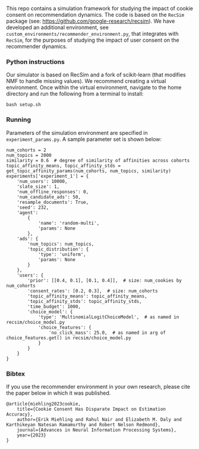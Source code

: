 # 

This repo contains a simulation framework for studying the impact of cookie consent on recommendation dynamics. The 
code is based on the `RecSim` package (see: https://github.com/google-research/recsim). We have developed an additional environment, see 
`custom_environments/recommender_environment.py`, that integrates with `RecSim`, for the purposes of studying the impact 
of user consent on the recommender dynamics.





### Python instructions

Our simulator is based on RecSim and a fork of scikit-learn (that modifies NMF to handle missing values). We recommend 
creating a virtual environment. Once within the virtual environment, navigate to the home directory and run the 
following from a terminal to install: 



```shell 
bash setup.sh
```


### Running


Parameters of the simulation environment are specified in `experiment_params.py`. A sample parameter set is shown below:

```
num_cohorts = 2
num_topics = 2000
similarity = 0.6  # degree of similarity of affinities across cohorts
topic_affinity_means, topic_affinity_stds = get_topic_affinity_params(num_cohorts, num_topics, similarity)
experiments['experiment_1'] = {
    'num_users': 10000,
    'slate_size': 1,
    'num_offline_responses': 0,
    'num_candidate_ads': 50,
    'resample_documents': True,
    'seed': 232,
    'agent':
        {
            'name': 'random-multi',
            'params': None
        },
    'ads': {
        'num_topics': num_topics,
        'topic_distribution': {
            'type': 'uniform',
            'params': None
        }
    },
    'users': {
        'prior': [[0.4, 0.1], [0.1, 0.4]],  # size: num_cookies by num_cohorts
        'consent_rates': [0.2, 0.3],  # size: num_cohorts
        'topic_affinity_means': topic_affinity_means,
        'topic_affinity_stds': topic_affinity_stds,
        'time_budget': 1000,
        'choice_model': {
            'type': 'MultinomialLogitChoiceModel',  # as named in recsim/choice_model.py
            'choice_features': {
                'no_click_mass': 25.0,  # as named in arg of choice_features.get() in recsim/choice_model.py
            }
        }
    }
}
```

### Bibtex

If you use the recommender environment in your own research, please cite the paper below in which it was published.

```
@article{miehling2023cookie,
    title={Cookie Consent Has Disparate Impact on Estimation Accuracy},
    author={Erik Miehling and Rahul Nair and Elizabeth M. Daly and Karthikeyan Natesan Ramamurthy and Robert Nelson Redmond},
    journal={Advances in Neural Information Processing Systems},
    year={2023}
}
```


